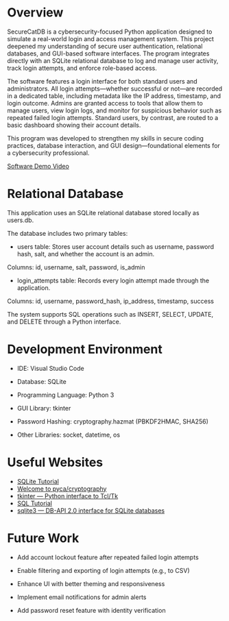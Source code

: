 # Overview

SecureCatDB is a cybersecurity-focused Python application designed to simulate a real-world login and access management system. This project deepened my understanding of secure user authentication, relational databases, and GUI-based software interfaces. The program integrates directly with an SQLite relational database to log and manage user activity, track login attempts, and enforce role-based access.

The software features a login interface for both standard users and administrators. All login attempts—whether successful or not—are recorded in a dedicated table, including metadata like the IP address, timestamp, and login outcome. Admins are granted access to tools that allow them to manage users, view login logs, and monitor for suspicious behavior such as repeated failed login attempts. Standard users, by contrast, are routed to a basic dashboard showing their account details.

This program was developed to strengthen my skills in secure coding practices, database interaction, and GUI design—foundational elements for a cybersecurity professional.

[Software Demo Video](https://youtu.be/NuGWKeA1Si0)

# Relational Database

This application uses an SQLite relational database stored locally as users.db.

The database includes two primary tables:

- users table: Stores user account details such as username, password hash, salt, and whether the account is an admin.

Columns: id, username, salt, password, is_admin

- login_attempts table: Records every login attempt made through the application.

Columns: id, username, password_hash, ip_address, timestamp, success

The system supports SQL operations such as INSERT, SELECT, UPDATE, and DELETE through a Python interface.

# Development Environment

- IDE: Visual Studio Code

- Database: SQLite

- Programming Language: Python 3

- GUI Library: tkinter

- Password Hashing: cryptography.hazmat (PBKDF2HMAC, SHA256)

- Other Libraries: socket, datetime, os

# Useful Websites

- [SQLite Tutorial](https://www.sqlitetutorial.net/)
- [Welcome to pyca/cryptography](https://cryptography.io/en/latest/)
- [tkinter — Python interface to Tcl/Tk](https://docs.python.org/3/library/tkinter.html)
- [SQL Tutorial](https://www.w3schools.com/sql/)
- [sqlite3 — DB-API 2.0 interface for SQLite databases](https://docs.python.org/3/library/sqlite3.html)

# Future Work

- Add account lockout feature after repeated failed login attempts

- Enable filtering and exporting of login attempts (e.g., to CSV)

- Enhance UI with better theming and responsiveness

- Implement email notifications for admin alerts

- Add password reset feature with identity verification